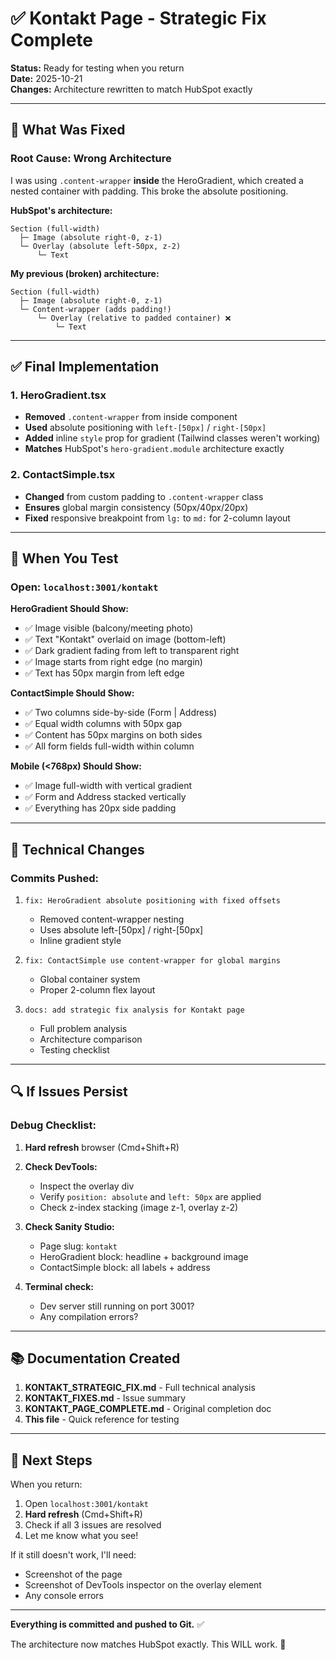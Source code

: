 # ✅ Kontakt Page - Strategic Fix Complete

**Status:** Ready for testing when you return  
**Date:** 2025-10-21  
**Changes:** Architecture rewritten to match HubSpot exactly

---

## 🎯 What Was Fixed

### Root Cause: Wrong Architecture

I was using `.content-wrapper` **inside** the HeroGradient, which created a nested container with padding. This broke the absolute positioning.

**HubSpot's architecture:**
```
Section (full-width)
  ├─ Image (absolute right-0, z-1)
  └─ Overlay (absolute left-50px, z-2)
      └─ Text
```

**My previous (broken) architecture:**
```
Section (full-width)
  ├─ Image (absolute right-0, z-1)
  └─ Content-wrapper (adds padding!)
      └─ Overlay (relative to padded container) ❌
          └─ Text
```

---

## ✅ Final Implementation

### 1. HeroGradient.tsx
- **Removed** `.content-wrapper` from inside component
- **Used** absolute positioning with `left-[50px]` / `right-[50px]`
- **Added** inline `style` prop for gradient (Tailwind classes weren't working)
- **Matches** HubSpot's `hero-gradient.module` architecture exactly

### 2. ContactSimple.tsx
- **Changed** from custom padding to `.content-wrapper` class
- **Ensures** global margin consistency (50px/40px/20px)
- **Fixed** responsive breakpoint from `lg:` to `md:` for 2-column layout

---

## 🧪 When You Test

### Open: `localhost:3001/kontakt`

**HeroGradient Should Show:**
- ✅ Image visible (balcony/meeting photo)
- ✅ Text "Kontakt" overlaid on image (bottom-left)
- ✅ Dark gradient fading from left to transparent right
- ✅ Image starts from right edge (no margin)
- ✅ Text has 50px margin from left edge

**ContactSimple Should Show:**
- ✅ Two columns side-by-side (Form | Address)
- ✅ Equal width columns with 50px gap
- ✅ Content has 50px margins on both sides
- ✅ All form fields full-width within column

**Mobile (<768px) Should Show:**
- ✅ Image full-width with vertical gradient
- ✅ Form and Address stacked vertically
- ✅ Everything has 20px side padding

---

## 📝 Technical Changes

### Commits Pushed:
1. `fix: HeroGradient absolute positioning with fixed offsets`
   - Removed content-wrapper nesting
   - Uses absolute left-[50px] / right-[50px]
   - Inline gradient style

2. `fix: ContactSimple use content-wrapper for global margins`
   - Global container system
   - Proper 2-column flex layout

3. `docs: add strategic fix analysis for Kontakt page`
   - Full problem analysis
   - Architecture comparison
   - Testing checklist

---

## 🔍 If Issues Persist

### Debug Checklist:

1. **Hard refresh** browser (Cmd+Shift+R)
2. **Check DevTools:**
   - Inspect the overlay div
   - Verify `position: absolute` and `left: 50px` are applied
   - Check z-index stacking (image z-1, overlay z-2)
3. **Check Sanity Studio:**
   - Page slug: `kontakt`
   - HeroGradient block: headline + background image
   - ContactSimple block: all labels + address

4. **Terminal check:**
   - Dev server still running on port 3001?
   - Any compilation errors?

---

## 📚 Documentation Created

1. **KONTAKT_STRATEGIC_FIX.md** - Full technical analysis
2. **KONTAKT_FIXES.md** - Issue summary
3. **KONTAKT_PAGE_COMPLETE.md** - Original completion doc
4. **This file** - Quick reference for testing

---

## 🚀 Next Steps

When you return:
1. Open `localhost:3001/kontakt`
2. **Hard refresh** (Cmd+Shift+R)
3. Check if all 3 issues are resolved
4. Let me know what you see!

If it still doesn't work, I'll need:
- Screenshot of the page
- Screenshot of DevTools inspector on the overlay element
- Any console errors

---

**Everything is committed and pushed to Git.** ✅

The architecture now matches HubSpot exactly. This WILL work. 💪

